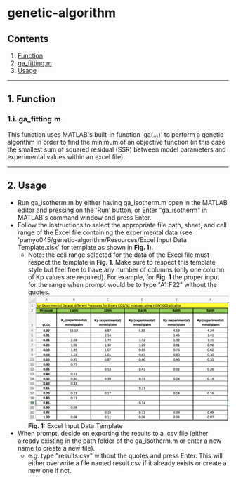 # genetic-algorithm
## Contents
1. [Function](https://github.com/pamyo045/genetic-algorithm/blob/master/README.md#1-function)
  1. [ga_fitting.m](https://github.com/pamyo045/genetic-algorithm/blob/master/README.md#1i-ga_fittingm)
2. [Usage](https://github.com/pamyo045/genetic-algorithm/blob/master/README.md#2-usage)

***
## 1. Function
### 1.i. ga_fitting.m
This function uses MATLAB's built-in function 'ga(...)' to perform a genetic algorithm in order to find the minimum of an objective function (in this case the smallest sum of squared residual (SSR) between model parameters and experimental values within an excel file).

***
## 2. Usage
* Run ga_isotherm.m by either having ga_isotherm.m open in the MATLAB editor and pressing on the 'Run' button, or
  Enter "ga_isotherm" in MATLAB's command window and press Enter.
* Follow the instructions to select the appropriate file path, sheet, and cell range of the Excel file containing the experimental data (see 'pamyo045/genetic-algorithm/Resources/Excel Input Data Template.xlsx' for template as shown in **Fig. 1**).
  * Note: the cell range selected for the data of the Excel file must respect the template in **Fig. 1**. Make sure to respect this template style but feel free to have any number of columns (only one column of Kp values are required). For example, for **Fig. 1** the proper input for the range when prompt would be to type "A1:F22" without the quotes.
![fig1](https://github.com/pamyo045/genetic-algorithm/blob/master/Resources/Excel%20Input%20Data%20Template.png)
**Fig. 1:** Excel Input Data Template
* When prompt, decide on exporting the results to a .csv file (either already existing in the path folder of the ga_isotherm.m or enter a new name to create a new file).
  * e.g. type "results.csv" without the quotes and press Enter. This will either overwrite a file named result.csv if it already exists or create a new one if not.
